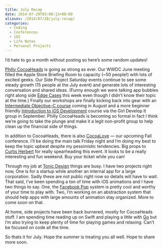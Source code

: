 ```yaml
---
title: July Recap
date: 2014-07-29T03:08:13+00:00
aliases: /2014/07/28/july-recap/
categories:
  - Coding
  - Conferences
  - iOS
  - Life Notes
  - Personal Projects
---
```


I&#8217;d hate to go a month without posting so here&#8217;s some random updates!

[Philly CocoaHeads][1] is going as strong as ever. Our WWDC June meeting filled the Apple Store Briefing Room to capacity (~50 people!) with lots of excited geeks. Our Side Project Saturday events continue to see some steady growth (15 people at the July event) and generate lots of interesting conversation and shared ideas. (Funny enough we were talking app bubbles right along side [Edge Cases][2] this week even though I didn&#8217;t know their topic at the time.) Finally our workshops are finally kicking back into gear with an [Intermediate Objective-C course][3] coming in August and a more beginner friendly [Introduction to iOS Development][4] course via the Girl Develop It group in September. Philly CocoaHeads is becoming so formal in fact I think we&#8217;re going to take the plunge and make it a legit non-profit group to help clean up the financial side of things.

In addition to CocoaHeads, there is also [CocoaLove][5] &#8212; our upcoming Fall conference. I&#8217;ll be doing the main talk Friday night and I&#8217;m doing my best to keep the topic upbeat despite my pessimistic tendencies. Big props to [Curtis Herbert][6] for really spearheading this event. It looks to be a really interesting and fun weekend. Buy your ticket while you can!

Through my job at [Tonic Design][7] things are busy. I have two projects right now, One is for a startup while another an internal app for a large corporation. Sadly these are not public right now so details will have to wait. That said, I&#8217;ve been spending a ton of time with iOS animations and I have two things to say. One, the [Facebook Pop][8] system is pretty cool and worthy of your time to play with. Two, I&#8217;m working on an abstraction system that should help apps with large amounts of animation stay organized. More to come soon on that.

At home, side projects have been back burnered, mostly for CocoaHeads stuff. I am spending time reading up on Swift and playing a little with [Go][9] but I&#8217;m also trying to keep plenty of time for playing games and relaxing. Can&#8217;t be focused on code all the time.

So thats it for July. Hope the summer is treating you all well. Hope to share more soon.

[1]: http://phillycocoa.org/
[2]: http://edgecasesshow.com/098-when-the-bubble-bursts.html
[3]: http://www.meetup.com/PhillyCocoaHeads/events/196076622/
[4]: http://www.meetup.com/Girl-Develop-It-Philadelphia/events/196225482/
[5]: http://cocoalove.org/
[6]: https://twitter.com/parrots
[7]: http://tonicdesign.com/
[8]: https://github.com/facebook/pop
[9]: http://golang.org
